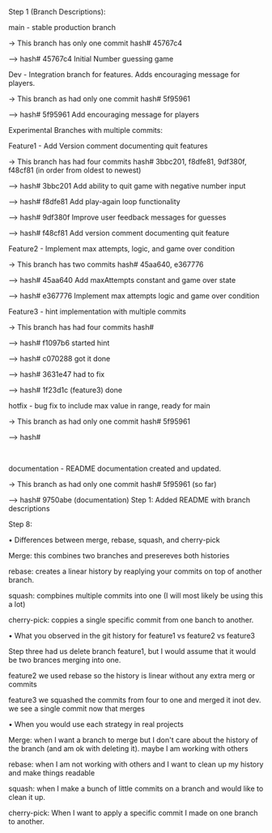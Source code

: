 
Step 1 (Branch Descriptions):



main - stable production branch

-> This branch has only one commit hash# 45767c4

--> hash# 45767c4 Initial Number guessing game



Dev - Integration branch for features. Adds encouraging message for players.

-> This branch as had only one commit hash# 5f95961

--> hash#  5f95961 Add encouraging message for players



Experimental Branches with multiple commits:



Feature1 - Add Version comment documenting quit features

-> This branch has had four commits hash# 3bbc201, f8dfe81, 9df380f, f48cf81 (in order from oldest to newest)

--> hash# 3bbc201 Add ability to quit game with negative number input

--> hash# f8dfe81 Add play-again loop functionality

--> hash# 9df380f Improve user feedback messages for guesses

--> hash# f48cf81 Add version comment documenting quit feature



Feature2 - Implement max attempts, logic, and game over condition

-> This branch has two commits hash# 45aa640, e367776

--> hash# 45aa640 Add maxAttempts constant and game over state

--> hash# e367776 Implement max attempts logic and game over condition



Feature3 - hint implementation with multiple commits

-> This branch has had four commits hash#

--> hash# f1097b6 started hint

--> hash# c070288 got it done

--> hash# 3631e47 had to fix

--> hash# 1f23d1c (feature3) done



hotfix - bug fix to include max value in range, ready for main

-> This branch as had only one commit hash# 5f95961

--> hash#

 

documentation - README documentation created and updated.

-> This branch as had only one commit hash# 5f95961 (so far)

--> hash# 9750abe (documentation) Step 1: Added README with branch descriptions





Step 8:

• Differences between merge, rebase, squash, and cherry-pick

Merge: this combines two branches and presereves both histories 

rebase: creates a linear history by reaplying your commits on top of another branch.

squash: compbines multiple commits into one (I will most likely be using this a lot)

cherry-pick: coppies a single specific commit from one banch to another. 



• What you observed in the git history for feature1 vs feature2 vs feature3

Step three had us delete branch feature1, but I would assume that it would be two brances merging into one. 

feature2 we used rebase so the history is linear without any extra merg or commits

feature3 we squashed the commits from four to one and merged it inot dev. we see a single commit now that merges 



• When you would use each strategy in real projects

Merge: when I want a branch to merge but I don't care about the history of the branch (and am ok with deleting it). maybe I am working with others

rebase: when I am not working with others and I want to clean up my history and make things readable

squash: when I make a bunch of little commits on a branch and would like to clean it up.

cherry-pick: When I want to apply a specific commit I made on one branch to another. 


